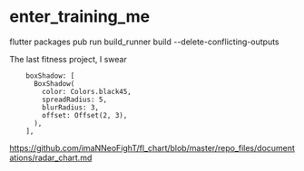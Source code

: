 # enter_training_me

flutter packages pub run build_runner build --delete-conflicting-outputs

The last fitness project, I swear

        boxShadow: [
          BoxShadow(
            color: Colors.black45,
            spreadRadius: 5,
            blurRadius: 3,
            offset: Offset(2, 3),
          ),
        ],

https://github.com/imaNNeoFighT/fl_chart/blob/master/repo_files/documentations/radar_chart.md

